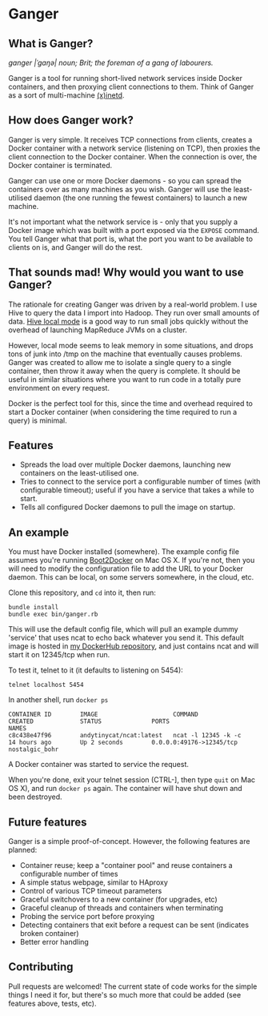 # Ganger

## What is Ganger?

_ganger |ˈgaŋə| noun; Brit; the foreman of a gang of labourers._

Ganger is a tool for running short-lived network services inside Docker containers, and then
proxying client connections to them. Think of Ganger as a sort of 
multi-machine [(x)inetd](http://en.wikipedia.org/wiki/Xinetd). 

## How does Ganger work?

Ganger is very simple. It receives TCP connections from clients, creates a Docker container
with a network service (listening on TCP), then proxies the client connection to the Docker
container. When the connection is over, the Docker container is terminated.

Ganger can use one or more Docker daemons - so you can spread the containers over as many
machines as you wish. Ganger will use the least-utilised daemon (the one running the fewest 
containers) to launch a new machine.

It's not important what the network service is - only that you supply a Docker image which
was built with a port exposed via the `EXPOSE` command. You tell Ganger what that port is,
what the port you want to be available to clients on is, and Ganger will do the rest.

## That sounds mad! Why would you want to use Ganger?

The rationale for creating Ganger was driven by a real-world problem. I use
Hive to query the data I import into Hadoop. They run over small amounts of data.
[Hive local mode](http://hadoop-pig-hive-thejas.blogspot.co.uk/2013/04/running-hive-in-local-mode.html) is a
good way to run small jobs quickly without the overhead of launching MapReduce JVMs on a cluster.

However, local mode seems to leak memory in some situations, and drops tons of junk into /tmp
on the machine that eventually causes problems. Ganger was created to allow me to isolate
a single query to a single container, then throw it away when the query is complete. It
should be useful in similar situations where you want to run code in a totally pure environment
on every request.

Docker is the perfect tool for this, since the time and overhead required to start a Docker
container (when considering the time required to run a query) is minimal.

## Features

- Spreads the load over multiple Docker daemons, launching new containers on the least-utilised one.
- Tries to connect to the service port a configurable number of times (with configurable timeout);
  useful if you have a service that takes a while to start.
- Tells all configured Docker daemons to pull the image on startup.

## An example

You must have Docker installed (somewhere). The example config file assumes you're running
[Boot2Docker](https://github.com/boot2docker/boot2docker) on Mac OS X. If you're not, then you will 
need to modify the configuration file to add the URL to your Docker daemon. This can be local,
on some servers somewhere, in the cloud, etc.

Clone this repository, and `cd` into it, then run:

    bundle install
    bundle exec bin/ganger.rb

This will use the default config file, which will pull an example dummy 'service' that uses
ncat to echo back whatever you send it. This default image is hosted in
[my DockerHub repository](https://registry.hub.docker.com/u/andytinycat/ncat/), and just contains
ncat and will start it on 12345/tcp when run.

To test it, telnet to it (it defaults to listening on 5454):

    telnet localhost 5454

In another shell, run `docker ps`

    CONTAINER ID        IMAGE                     COMMAND                CREATED             STATUS              PORTS                      NAMES
    c8c438e47f96        andytinycat/ncat:latest   ncat -l 12345 -k -c    14 hours ago        Up 2 seconds        0.0.0.0:49176->12345/tcp   nostalgic_bohr

A Docker container was started to service the request.

When you're done, exit your telnet session (CTRL-], then type `quit` on Mac OS X), and run
`docker ps` again. The container will have shut down and been destroyed.

## Future features

Ganger is a simple proof-of-concept. However, the following features are planned:

 - Container reuse; keep a "container pool" and reuse containers a configurable number of times
 - A simple status webpage, similar to HAproxy
 - Control of various TCP timeout parameters
 - Graceful switchovers to a new container (for upgrades, etc)
 - Graceful cleanup of threads and containers when terminating
 - Probing the service port before proxying
 - Detecting containers that exit before a request can be sent (indicates broken container)
 - Better error handling
 
## Contributing
 
Pull requests are welcomed! The current state of code works for the simple things I need it for,
but there's so much more that could be added (see features above, tests, etc).
